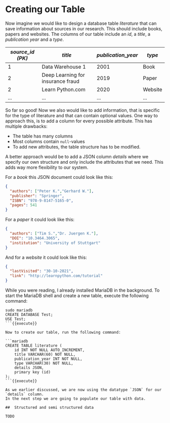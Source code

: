 
# Creating our Table

Now imagine we would like to design a database table *literature* that can save 
information about sources in our research. This should include books, papers and websites.
The columns of our table include an _id_, a _title_, a _publication year_ and a _type_. 

| *source_id (PK)* | *title*                          | *publication_year* | *type*   |
|------------------|----------------------------------|--------------------|----------|
| 1                | Data Warehouse 1                 | 2001               | Book     |
| 2                | Deep Learning for insurance fraud| 2019               | Paper    |
| 2                | Learn Python.com                 | 2020               | Website  |
| ...              | ...                              | ...                | ...      |

So far so good! Now we also would like to add information, that is specific for the type of literature and that can
contain optional values. One way to approach this, is to add a column for every possible attribute. This has multiple drawbacks:

* The table has many columns
* Most columns contain `null`-values
* To add new attributes, the table structure has to be modified. 

A better approach would be to add a JSON column _details_ where we specify our own structure and only include the 
attributes that we need. This adds way more flexibility to our system.

For a *book* this JSON document could look like this:

```json
{
  "authors": ["Peter K.","Gerhard W."],
  "publisher": "Springer",
  "ISBN": "978-9-8147-5165-0",
  "pages": 541
}
```

For a *paper* it could look like this:

```json
{
  "authors": ["Tim S.","Dr. Juergen K."],
  "DOI": "10.3464.3065",
  "institution": "University of Stuttgart"
}
```
And for a *website* it could look like this: 

```json
{
  "lastVisited": "30-10-2021",
  "link": "http://learnpython.com/tutorial"
}
```

While you were reading, I already installed MariaDB in the background. To start the 
MariaDB shell and create a new table, execute the following command: 

```
sudo mariadb
CREATE DATABASE Test;
USE Test;
```{{execute}}

Now to create our table, run the following command: 

```mariadb
CREATE TABLE literature (
    id INT NOT NULL AUTO_INCREMENT,
    title VARCHAR(60) NOT NULL,
    publication_year INT NOT NULL,
    type VARCHAR(30) NOT NULL,
    details JSON,
    primary key (id)
);
```{{execute}}

As we earlier discussed, we are now using the datatype `JSON` for our `details` column.
In the next step we are going to populate our table with data. 

##  Structured and semi structured data

TODO



